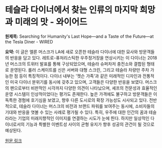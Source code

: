 # 테슬라 다이너에서 찾는 인류의 마지막 희망과 미래의 맛 - 와이어드

**원제목:** Searching for Humanity's Last Hope—and a Taste of the Future—at the Tesla Diner - WIRED

**요약:** 이 글은 엘론 머스크가 LA에 새로 오픈한 테슬라 다이너에 대한 묘사와 방문객들의 반응을 담고 있다.  레트로-퓨처리스틱한 우주정거장을 연상시키는 이 다이너는 2018년 머스크의 트위터 발표를 통해 구상되었으며, 테슬라 슈퍼차저 충전소와 결합된 형태로 운영된다.  롤러 스케이트를 신은 서버와 대형 스크린, 그리고 테슬라 차량만 주차 가능한 점 등이 특징적이다.  다이너 내부는 '젯슨 가족'과 같은 미래적인 디자인과 전통적인 미국 다이너 분위기를 동시에 갖추고 있으며,  고객들은 다양한 반응을 보였다.  머스크의 팬으로부터 비판적인 시각까지 다양한 의견이 나타났으며,  셰프의 전문성과 효율적인 운영 시스템이 인상적이었다는 평가도 존재한다.  높은 가격에도 불구하고  방문객들은 이 독특한 경험에 호기심을 보였고,  향후 다른 도시로의 확장 가능성도 시사되고 있다.  전반적으로, 테슬라 다이너는 머스크의 비전과 브랜드 파워를 보여주는 동시에,  소비자들의 기대와 반응을 엿볼 수 있는 사례로 평가될 수 있다.  특히,  우주에 대한 인간의 꿈과 테슬라라는 기업의 미래지향적인 이미지를 연결하는 시도가 눈에 띈다.  하지만 일상적인 다이너로서의 기능과 특별한 이벤트성 사이의 균형 유지가 향후 성공의 관건이 될 것으로 예상된다.

[원문 링크](https://www.wired.com/story/searching-for-humanitys-last-hope-and-a-taste-of-the-future-at-the-tesla-diner/)
